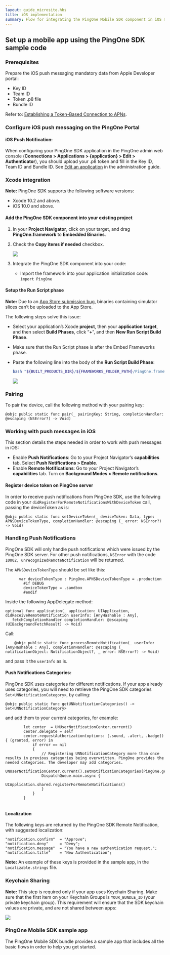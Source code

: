```yaml
---
layout: guide_microsite.hbs
title: iOS implementation
summary: Flow for integrating the PingOne Mobile SDK component in iOS mobile apps
---
```


## Set up a mobile app using the PingOne SDK sample code

### Prerequisites

Prepare the iOS push messaging mandatory data from Apple Developer portal:

* Key ID
* Team ID
* Token .p8 file
* Bundle ID

Refer to: [Establishing a Token-Based Connection to APNs](https://developer.apple.com/documentation/usernotifications/setting_up_a_remote_notification_server/establishing_a_token-based_connection_to_apns).


### Configure iOS push messaging on the PingOne Portal

#### iOS Push Notification:

When configuring your PingOne SDK application in the PingOne admin web console (**Connections > Applications > {application} > Edit > Authenticator**), you should upload your .p8 token and fill in the Key ID, Team ID and Bundle ID. See [Edit an application](https://documentation.pingidentity.com/pingone/p14cAdminGuide/index.shtml#p1_t_editApplication.html) in the administration guide.



### Xcode integration

**Note:** PingOne SDK supports the following software versions:

* Xcode 10.2 and above.
* iOS 10.0 and above.


#### Add the PingOne SDK component into your existing project

1. In your **Project Navigator**, click on your target, and drag **PingOne.framework** to **Embedded Binaries**.
2. Check the **Copy items if needed** checkbox.

    ![](/{{pingoneApisPath}}/mobileSDK/images/p1_i_SDKintegrateIntoIDE.png)


3. Integrate the PingOne SDK component into your code:
	* Import the framework into your application initialization code:<br>`import PingOne`

#### Setup the Run Script phase

**Note:** Due to an [App Store submission bug](http://www.openradar.me/radar?id=6409498411401216), binaries containing simulator slices can’t be uploaded to the App Store. 

The following steps solve this issue:

* Select your application’s Xcode **project**, then your **application target**, and then select **Build Phases**, click “**+**”, and then **New Run Script Build Phase**.
* Make sure that the Run Script phase is after the Embed Frameworks phase.
* Paste the following line into the body of the **Run Script Build Phase**:

	```bash
	bash "${BUILT_PRODUCTS_DIR}/${FRAMEWORKS_FOLDER_PATH}/PingOne.framework/strip-frameworks.sh"
	```
	
	![](/{{pingoneApisPath}}/mobileSDK/images/p1_i_SDKbuildPhasesRunScript.png)

 
### Pairing

To pair the device, call the following method with your pairing key:

```
@objc public static func pair(_ pairingKey: String, completionHandler: @escaping (NSError?) -> Void)
```

### Working with push messages in iOS

This section details the steps needed in order to work with push messages in iOS:

* Enable **Push Notifications**: Go to your Project Navigator’s **capabilities** tab. Select **Push Notifications > Enable**.
* Enable **Remote Notifications**: Go to your Project Navigator’s **capabilities** tab. Turn on **Background Modes > Remote notifications**.


#### Register device token on PingOne server

In order to receive push notifications from PingOne SDK, use the following code in your `didRegisterForRemoteNotificationsWithDeviceToken` call, passing the deviceToken as is:

```
@objc public static func setDeviceToken(_ deviceToken: Data, type: APNSDeviceTokenType, completionHandler: @escaping (_ error: NSError?) -> Void)
```
 
### Handling Push Notifications

PingOne SDK will only handle push notifications which were issued by the PingOne SDK server. For other push notifications, `NSError` with the code `10002, unrecognizedRemoteNotification` will be returned.

The `APNSDeviceTokenType` should be set like this:

```
      var deviceTokenType : PingOne.APNSDeviceTokenType = .production
        #if DEBUG
        deviceTokenType = .sandbox
        #endif
```

Inside the following AppDelegate method:

```
optional func application(_ application: UIApplication, 
didReceiveRemoteNotification userInfo: [AnyHashable : Any], 
   fetchCompletionHandler completionHandler: @escaping (UIBackgroundFetchResult) -> Void)
```

Call:

```
    @objc public static func processRemoteNotification(_ userInfo: [AnyHashable : Any], completionHandler: @escaping (_ notificationObject: NotificationObject?, _ error: NSError?) -> Void)
```

and pass it the `userInfo` as is.

#### Push Notifications Categories:

PingOne SDK uses categories for different notifications. If your app already uses categories, you will need to retrieve the PingOne SDK categories `Set<UNNotificationCategory>`, by calling:    

```
@objc public static func getUNNotificationCategories() -> Set<UNNotificationCategory>
```

and add them to your current categories, for example:

```
        let center  = UNUserNotificationCenter.current()
        center.delegate = self
        center.requestAuthorization(options: [.sound, .alert, .badge]) { (granted, error) in
            if error == nil
            {
                // Registering UNNotificationCategory more than once results in previous categories being overwritten. PingOne provides the needed categories. The developer may add categories.
                UNUserNotificationCenter.current().setNotificationCategories(PingOne.getUNNotificationCategories())
                DispatchQueue.main.async {
                    UIApplication.shared.registerForRemoteNotifications()
                }
            }
        }
        
```


#### Localization

The following keys are returned by the PingOne SDK Remote Notification, with suggested localization:

```
"notification.confirm"  = "Approve";
"notification.deny"     = "Deny";
"notification.message"  = "You have a new authentication request.";
"notification.title"    = "New Authentication";
```

**Note:** An example of these keys is provided in the sample app, in the `Localizable.strings` file.
        
### Keychain Sharing

**Note:** This step is required only if your app uses Keychain Sharing.
Make sure that the first item on your Keychain Groups is `YOUR_BUNDLE_ID` (your private keychain group). This requirement will ensure that the SDK keychain values are private, and are not shared between apps​:


![](/{{pingoneApisPath}}/mobileSDK/images/p1_i_SDKkeychainSharing.png)

### PingOne Mobile SDK sample app

The PingOne Mobile SDK bundle provides a sample app that includes all the basic flows in order to help you get started.


